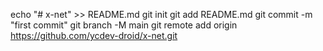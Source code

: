 echo "# x-net" >> README.md
git init
git add README.md
git commit -m "first commit"
git branch -M main
git remote add origin https://github.com/ycdev-droid/x-net.git

